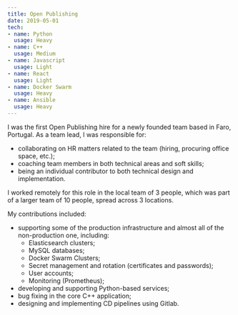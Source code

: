 ```yaml
---
title: Open Publishing
date: 2019-05-01
tech:
- name: Python
  usage: Heavy
- name: C++
  usage: Medium
- name: Javascript
  usage: Light
- name: React
  usage: Light
- name: Docker Swarm
  usage: Heavy
- name: Ansible
  usage: Heavy
---
```

I was the first Open Publishing hire for a newly founded team based in Faro, Portugal.
As a team lead, I was responsible for:
* collaborating on HR matters related to the team (hiring, procuring office space, etc.);
* coaching team members in both technical areas and soft skills;
* being an individual contributor to both technical design and implementation.

I worked remotely for this role in the local team of 3 people,
which was part of a larger team of 10 people, spread across 3 locations.

My contributions included:
* supporting some of the production infrastructure and almost all of the non-production one, including:
  * Elasticsearch clusters;
  * MySQL databases;
  * Docker Swarm Clusters;
  * Secret management and rotation (certificates and passwords);
  * User accounts;
  * Monitoring (Prometheus);
* developing and supporting Python-based services;
* bug fixing in the core C++ application;
* designing and implementing CD pipelines using Gitlab.
